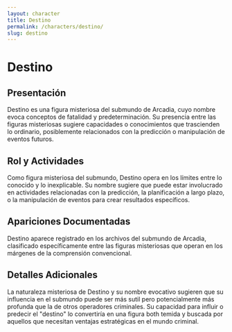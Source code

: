 ```yaml
---
layout: character
title: Destino
permalink: /characters/destino/
slug: destino
---
```


# Destino

## Presentación
Destino es una figura misteriosa del submundo de Arcadia, cuyo nombre evoca conceptos de fatalidad y predeterminación. Su presencia entre las figuras misteriosas sugiere capacidades o conocimientos que trascienden lo ordinario, posiblemente relacionados con la predicción o manipulación de eventos futuros.

## Rol y Actividades
Como figura misteriosa del submundo, Destino opera en los límites entre lo conocido y lo inexplicable. Su nombre sugiere que puede estar involucrado en actividades relacionadas con la predicción, la planificación a largo plazo, o la manipulación de eventos para crear resultados específicos.

## Apariciones Documentadas
Destino aparece registrado en los archivos del submundo de Arcadia, clasificado específicamente entre las figuras misteriosas que operan en los márgenes de la comprensión convencional.

## Detalles Adicionales
La naturaleza misteriosa de Destino y su nombre evocativo sugieren que su influencia en el submundo puede ser más sutil pero potencialmente más profunda que la de otros operadores criminales. Su capacidad para influir o predecir el "destino" lo convertiría en una figura both temida y buscada por aquellos que necesitan ventajas estratégicas en el mundo criminal.